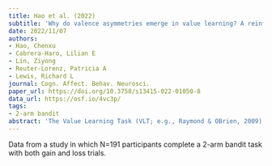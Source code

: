 ```yaml
---
title: Hao et al. (2022)
subtitle: 'Why do valence asymmetries emerge in value learning? A reinforcement learning account'
date: 2022/11/07
authors:
- Hao, Chenxu
- Cabrera-Haro, Lilian E
- Lin, Ziyong
- Reuter-Lorenz, Patricia A
- Lewis, Richard L
journal: Cogn. Affect. Behav. Neurosci.
paper_url: https://doi.org/10.3758/s13415-022-01050-8
data_url: https://osf.io/4vc3p/
tags:
- 2-arm bandit
abstract: 'The Value Learning Task (VLT; e.g., Raymond & OBrien, 2009) is widely used to investigate how acquired value impacts how we perceive and process stimuli. The task consists of a series of trials in which participants attempt to maximize accumulated winnings as they make choices from a pair of presented images associated with probabilistic win, loss, or no-change outcomes. The probabilities and outcomes are initially unknown to the participant and thus the task involves decision making and learning under uncertainty. Despite the symmetric outcome structure for win and loss pairs, people learn win associations better than loss associations (Lin, Cabrera-Haro, & Reuter-Lorenz, 2020). This learning asymmetry could lead to differences when the stimuli are probed in subsequent tasks, compromising inferences about how acquired value affects downstream processing. We investigate the nature of the asymmetry using a standard error-driven reinforcement learning model with a softmax choice rule. Despite having no special role for valence, the model yields the learning asymmetry observed in human behavior, whether the model parameters are set to maximize empirical fit, or task payoff. The asymmetry arises from an interaction between a neutral initial value estimate and a choice policy that exploits while exploring, leading to more poorly discriminated value estimates for loss stimuli. We also show how differences in estimated individual learning rates help to explain individual differences in the observed win-loss asymmetries, and how the final value estimates produced by the model provide a simple account of a post-learning explicit value categorization task.'
---
```


Data from a study in which N=191 participants complete a 2-arm bandit task with both gain and loss trials.
